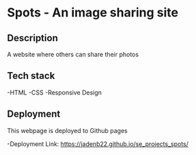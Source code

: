# Spots - An image sharing site

## Description

A website where others can share their photos

## Tech stack

-HTML
-CSS
-Responsive Design

## Deployment

This webpage is deployed to Github pages

-Deployment Link: https://jadenb22.github.io/se_projects_spots/

